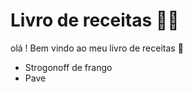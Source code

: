 # Livro de receitas :man_cook: 

olá ! Bem vindo ao meu livro de receitas :wave:

- Strogonoff de frango
- Pave

